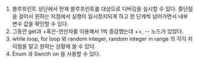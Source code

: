 1. 블루프린트 상단에서 현재 블루프린트를 대상으로 디버깅을 실시할 수 있다. 중단점을 걸어서 원하는 지점에서 실행이 일시정지되게 하고 한 단계씩 넘어가면서 내부 변수 값을 확인할 수 있다.
2. 그동안 get과 +혹은-연산자를 이용해서 1씩 증감했는데 ++, -- 노드가 있었다.
3. while loop, for loop 와  random integer, random integer in range 의 각각 차이점을 알고 원하는 상황에 쓸 수 있다.
4. Enum 과 Swicth on <Enum> 을 사용할 수 있다.
